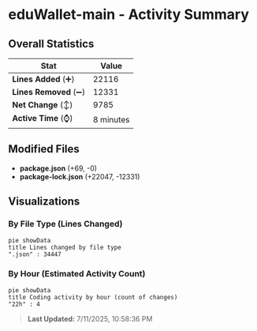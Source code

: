 # eduWallet-main - Activity Summary 

## Overall Statistics

| Stat                   | Value                                                             |
| ---------------------- | ----------------------------------------------------------------- |
| **Lines Added** (➕)   | 22116                                          |
| **Lines Removed** (➖) | 12331                                        |
| **Net Change** (↕)    | 9785                |
| **Active Time** (⌚)   | 8 minutes |


## Modified Files
- **package.json** (+69, -0)
- **package-lock.json** (+22047, -12331)

## Visualizations

### By File Type (Lines Changed)

```mermaid
pie showData
title Lines changed by file type
".json" : 34447
```

### By Hour (Estimated Activity Count)

```mermaid
pie showData
title Coding activity by hour (count of changes)
"22h" : 4
```


> **Last Updated:** 7/11/2025, 10:58:36 PM